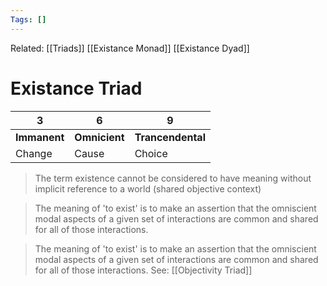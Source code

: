 ```yaml
---
Tags: []
---
```

Related: [[Triads]] [[Existance Monad]] [[Existance Dyad]]
# Existance Triad
| 3 | 6 | 9 |
|---|---|---| 
| **Immanent** | **Omnicient** | **Trancendental** |
| Change | Cause | Choice |

> The term existence cannot be considered to have meaning without implicit reference to a world (shared objective context)

> The meaning of 'to exist' is to make an assertion that the omniscient modal aspects of a given set of interactions are common and shared for all of those interactions.

> The meaning of 'to exist' is to make an assertion that the omniscient modal aspects of a given set of interactions are common and shared for all of those interactions. See: [[Objectivity Triad]]

